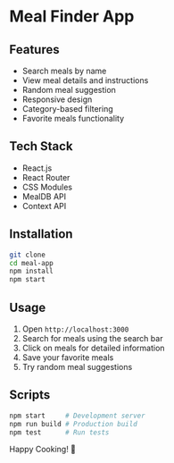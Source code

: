 # Meal Finder App

##  Features
- Search meals by name
- View meal details and instructions
- Random meal suggestion
- Responsive design
- Category-based filtering
- Favorite meals functionality

##  Tech Stack
- React.js
- React Router
- CSS Modules
- MealDB API
- Context API

##  Installation
```bash
git clone 
cd meal-app
npm install
npm start
```

##  Usage
1. Open `http://localhost:3000`
2. Search for meals using the search bar
3. Click on meals for detailed information
4. Save your favorite meals
5. Try random meal suggestions

##  Scripts
```bash
npm start     # Development server
npm run build # Production build
npm test      # Run tests
```

Happy Cooking! 🍳

